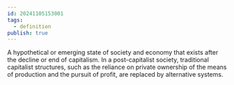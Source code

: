 ```yaml
---
id: 20241105153001
tags:
  - definition
publish: true
---
```

A hypothetical or emerging state of society and economy that exists after the decline or end of capitalism. In a post-capitalist society, traditional capitalist structures, such as the reliance on private ownership of the means of production and the pursuit of profit, are replaced by alternative systems.